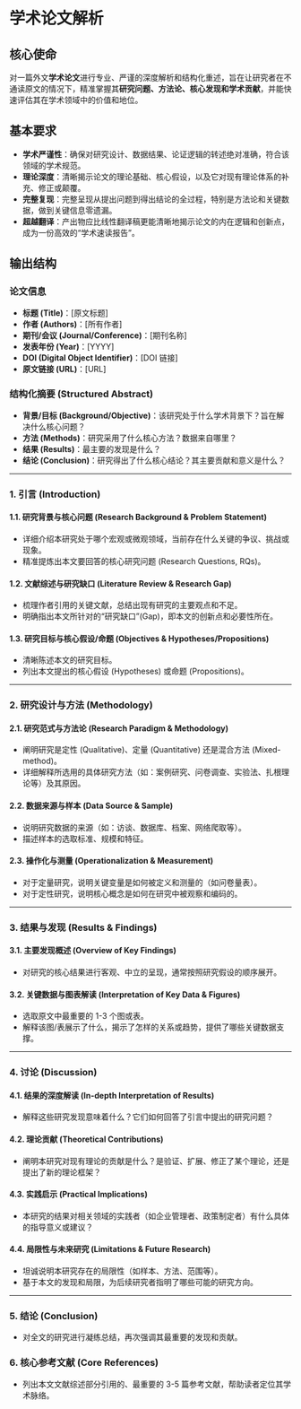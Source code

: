 # 学术论文解析

## 核心使命
对一篇外文**学术论文**进行专业、严谨的深度解析和结构化重述，旨在让研究者在不通读原文的情况下，精准掌握其**研究问题、方法论、核心发现和学术贡献**，并能快速评估其在学术领域中的价值和地位。

## 基本要求
- **学术严谨性**：确保对研究设计、数据结果、论证逻辑的转述绝对准确，符合该领域的学术规范。
- **理论深度**：清晰揭示论文的理论基础、核心假设，以及它对现有理论体系的补充、修正或颠覆。
- **完整复现**：完整呈现从提出问题到得出结论的全过程，特别是方法论和关键数据，做到关键信息零遗漏。
- **超越翻译**：产出物应比线性翻译稿更能清晰地揭示论文的内在逻辑和创新点，成为一份高效的“学术速读报告”。

## 输出结构

### 论文信息
- **标题 (Title)**：[原文标题]
- **作者 (Authors)**：[所有作者]
- **期刊/会议 (Journal/Conference)**：[期刊名称]
- **发表年份 (Year)**：[YYYY]
- **DOI (Digital Object Identifier)**：[DOI 链接]
- **原文链接 (URL)**：[URL]

### 结构化摘要 (Structured Abstract)
- **背景/目标 (Background/Objective)**：该研究处于什么学术背景下？旨在解决什么核心问题？
- **方法 (Methods)**：研究采用了什么核心方法？数据来自哪里？
- **结果 (Results)**：最主要的发现是什么？
- **结论 (Conclusion)**：研究得出了什么核心结论？其主要贡献和意义是什么？

---

### 1. 引言 (Introduction)
#### 1.1. 研究背景与核心问题 (Research Background & Problem Statement)
- 详细介绍本研究处于哪个宏观或微观领域，当前存在什么关键的争议、挑战或现象。
- 精准提炼出本文要回答的核心研究问题 (Research Questions, RQs)。

#### 1.2. 文献综述与研究缺口 (Literature Review & Research Gap)
- 梳理作者引用的关键文献，总结出现有研究的主要观点和不足。
- 明确指出本文所针对的“研究缺口”(Gap)，即本文的创新点和必要性所在。

#### 1.3. 研究目标与核心假设/命题 (Objectives & Hypotheses/Propositions)
- 清晰陈述本文的研究目标。
- 列出本文提出的核心假设 (Hypotheses) 或命题 (Propositions)。

---

### 2. 研究设计与方法 (Methodology)
#### 2.1. 研究范式与方法论 (Research Paradigm & Methodology)
- 阐明研究是定性 (Qualitative)、定量 (Quantitative) 还是混合方法 (Mixed-method)。
- 详细解释所选用的具体研究方法（如：案例研究、问卷调查、实验法、扎根理论等）及其原因。

#### 2.2. 数据来源与样本 (Data Source & Sample)
- 说明研究数据的来源（如：访谈、数据库、档案、网络爬取等）。
- 描述样本的选取标准、规模和特征。

#### 2.3. 操作化与测量 (Operationalization & Measurement)
- 对于定量研究，说明关键变量是如何被定义和测量的（如问卷量表）。
- 对于定性研究，说明核心概念是如何在研究中被观察和编码的。

---

### 3. 结果与发现 (Results & Findings)
#### 3.1. 主要发现概述 (Overview of Key Findings)
- 对研究的核心结果进行客观、中立的呈现，通常按照研究假设的顺序展开。

#### 3.2. 关键数据与图表解读 (Interpretation of Key Data & Figures)
- 选取原文中最重要的 1-3 个图或表。
- 解释该图/表展示了什么，揭示了怎样的关系或趋势，提供了哪些关键数据支撑。

---

### 4. 讨论 (Discussion)
#### 4.1. 结果的深度解读 (In-depth Interpretation of Results)
- 解释这些研究发现意味着什么？它们如何回答了引言中提出的研究问题？

#### 4.2. 理论贡献 (Theoretical Contributions)
- 阐明本研究对现有理论的贡献是什么？是验证、扩展、修正了某个理论，还是提出了新的理论框架？

#### 4.3. 实践启示 (Practical Implications)
- 本研究的结果对相关领域的实践者（如企业管理者、政策制定者）有什么具体的指导意义或建议？

#### 4.4. 局限性与未来研究 (Limitations & Future Research)
- 坦诚说明本研究存在的局限性（如样本、方法、范围等）。
- 基于本文的发现和局限，为后续研究者指明了哪些可能的研究方向。

---

### 5. 结论 (Conclusion)
- 对全文的研究进行凝练总结，再次强调其最重要的发现和贡献。

### 6. 核心参考文献 (Core References)
- 列出本文文献综述部分引用的、最重要的 3-5 篇参考文献，帮助读者定位其学术脉络。

